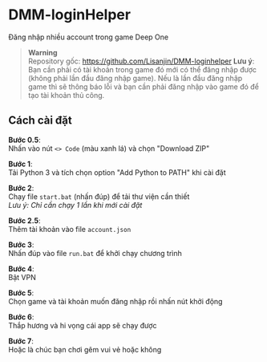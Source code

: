 # DMM-loginHelper
Đăng nhập nhiều account trong game Deep One

> **Warning**  
> Repository gốc: https://github.com/Lisanjin/DMM-loginhelper
**Lưu ý**: Bạn cần phải có tài khoản trong game đó mới có thể đăng nhập được (không phải lần đầu đăng nhập game).
Nếu là lần đầu đăng nhập game thì sẽ thông báo lỗi và bạn cần phải đăng nhập vào game đó để tạo tài khoản thủ công.

## Cách cài đặt

**Bước 0.5**:  
Nhấn vào nút `<> Code` (màu xanh lá) và chọn "Download ZIP"

**Bước 1**:  
Tải Python 3 và tích chọn option "Add Python to PATH" khi cài đặt

**Bước 2**:  
Chạy file `start.bat` (nhấn đúp) để tải thư viện cần thiết  
*Lưu ý: Chỉ cần chạy 1 lần khi mới cài đặt*

**Bước 2.5**:  
Thêm tài khoản vào file `account.json`

**Bước 3**:  
Nhấn đúp vào file `run.bat` để khởi chạy chương trình

**Bước 4**:  
Bật VPN

**Bước 5**:  
Chọn game và tài khoản muốn đăng nhập rồi nhấn nút khởi động

**Bước 6**:  
Thắp hương và hi vọng cái app sẽ chạy được

**Bước 7**:  
Hoặc là chúc bạn chơi gêm vui vẻ hoặc không
